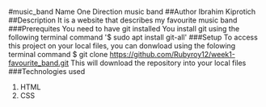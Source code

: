 #music_band Name
One Direction music band
##Author
Ibrahim Kiprotich
##Description
It is a website that describes my favourite music band
###Prerequites
You need to have git installed
You install git using the following terminal command
    '$  sudo apt install git-all'
###Setup
To access this project on your local files, you can donwload using the folowing terminal command
$ git clone https://github.com/Rubyroy12/week1-favourite_band.git
This will download the repository into your local files
###Technologies used
1. HTML
2. CSS
